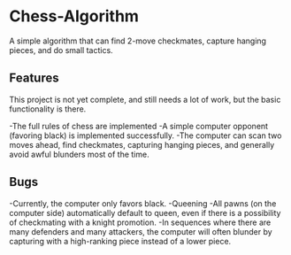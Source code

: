 # Chess-Algorithm
A simple algorithm that can find 2-move checkmates, capture hanging pieces, and do small tactics.

## Features
This project is not yet complete, and still needs a lot of work, but the basic functionality is there.

-The full rules of chess are implemented
-A simple computer opponent (favoring black) is implemented successfully.
-The computer can scan two moves ahead, find checkmates, capturing hanging pieces, and generally avoid awful blunders most of the time.

## Bugs
-Currently, the computer only favors black.
-Queening 
-All pawns (on the computer side) automatically default to queen, even if there is a possibility of checkmating with a knight promotion.
-In sequences where there are many defenders and many attackers, the computer will often blunder by capturing with a high-ranking piece instead of a lower piece.
